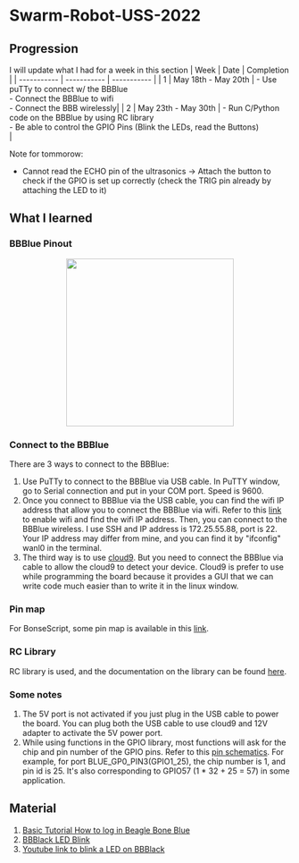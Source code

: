 # Swarm-Robot-USS-2022

## Progression
I will update what I had for a week in this section
|   Week      | Date        | Completion  |
| ----------- | ----------- | ----------- |
|     1       | May 18th - May 20th   | - Use puTTy to connect w/ the BBBlue <br/> - Connect the BBBlue to wifi <br/> - Connect the BBB wirelessly|
|     2        | May 23th - May 30th   | - Run C/Python code on the BBBlue by using RC library <br/> - Be able to control the GPIO Pins (Blink the LEDs, read the Buttons) <br>|

Note for tommorow:
- Cannot read the ECHO pin of the ultrasonics -> Attach the button to check if the GPIO is set up correctly (check the TRIG pin already by attaching the LED to it)

## What I learned

### BBBlue Pinout

<p align = "center">
<img src = "https://user-images.githubusercontent.com/92234542/169590214-6d848bc9-e1a7-4a60-bb77-7550e176be5a.jpg" height="300">
<p/>

### Connect to the BBBlue 

There are 3 ways to connect to the BBBlue:
1. Use PuTTy to connect to the BBBlue via USB cable. In PuTTY window, go to Serial connection and put in your COM port. Speed is 9600.
2. Once you connect to BBBlue via the USB cable, you can find the wifi IP address that allow you to connect the BBBlue via wifi. Refer to this [link](https://static.packt-cdn.com/downloads/BeagleBoneRoboticProjectsSecondEdition_ColorImages.pdf) to enable wifi and find the wifi IP address. Then, you can connect to the BBBlue wireless. I use SSH and IP address is 172.25.55.88, port is 22. Your IP address may differ from mine, and you can find it by "ifconfig" wanl0 in the terminal.
3. The third way is to use [cloud9](https://beagleboard.org/support/bone101). But you need to connect the BBBlue via cable to allow the cloud9 to detect your device. Cloud9 is prefer to use while programming the board because it provides a GUI that we can write code much easier than to write it in the linux window.

### Pin map
For BonseScript,  some pin map is available in this [link](https://groups.google.com/g/beagleboard/c/xE-ntPE-jnI).

### RC Library
RC library is used, and the documentation on the library can be found [here](http://strawsondesign.com/docs/librobotcontrol/).

### Some notes 
1. The 5V port is not activated if you just plug in the USB cable to power the board. You can plug both the USB cable to use cloud9 and 12V adapter to activate the 5V power port. 
2. While using functions in the GPIO library, most functions will ask for the chip and pin number of the GPIO pins. Refer to this [pin schematics](https://user-images.githubusercontent.com/92234542/169590214-6d848bc9-e1a7-4a60-bb77-7550e176be5a.jpg). For example, for port BLUE_GP0_PIN3(GPIO1_25), the chip number is 1, and pin id is 25. It's also corresponding to GPIO57 (1 * 32 + 25 = 57) in some application.


## Material
1. [Basic Tutorial How to log in Beagle Bone Blue](https://static.packt-cdn.com/downloads/BeagleBoneRoboticProjectsSecondEdition_ColorImages.pdf)
2. [BBBlack LED Blink](http://derekmolloy.ie/beaglebone-controlling-the-on-board-leds-using-c/)
3. [Youtube link to blink a LED on BBBlack](https://www.youtube.com/watch?v=pJWcRPcqk3g)
